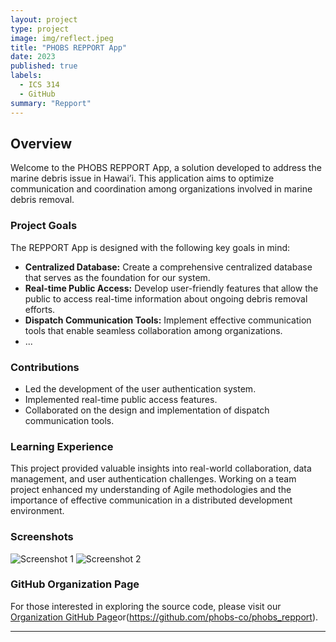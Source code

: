 ```yaml
---
layout: project
type: project
image: img/reflect.jpeg
title: "PHOBS REPPORT App"
date: 2023
published: true
labels:
  - ICS 314
  - GitHub
summary: "Repport"
---
```


## Overview

Welcome to the PHOBS REPPORT App, a solution developed to address the marine debris issue in Hawai’i. This application aims to optimize communication and coordination among organizations involved in marine debris removal.

### Project Goals

The REPPORT App is designed with the following key goals in mind:

- **Centralized Database:** Create a comprehensive centralized database that serves as the foundation for our system.
- **Real-time Public Access:** Develop user-friendly features that allow the public to access real-time information about ongoing debris removal efforts.
- **Dispatch Communication Tools:** Implement effective communication tools that enable seamless collaboration among organizations.
- ...

### Contributions

- Led the development of the user authentication system.
- Implemented real-time public access features.
- Collaborated on the design and implementation of dispatch communication tools.

### Learning Experience

This project provided valuable insights into real-world collaboration, data management, and user authentication challenges. Working on a team project enhanced my understanding of Agile methodologies and the importance of effective communication in a distributed development environment.

### Screenshots

![Screenshot 1](screenshots/screenshot1.png)
![Screenshot 2](screenshots/screenshot2.png)

### GitHub Organization Page

For those interested in exploring the source code, please visit our [Organization GitHub Page](https://github.com/phobs-co)or(https://github.com/phobs-co/phobs_repport).

---
